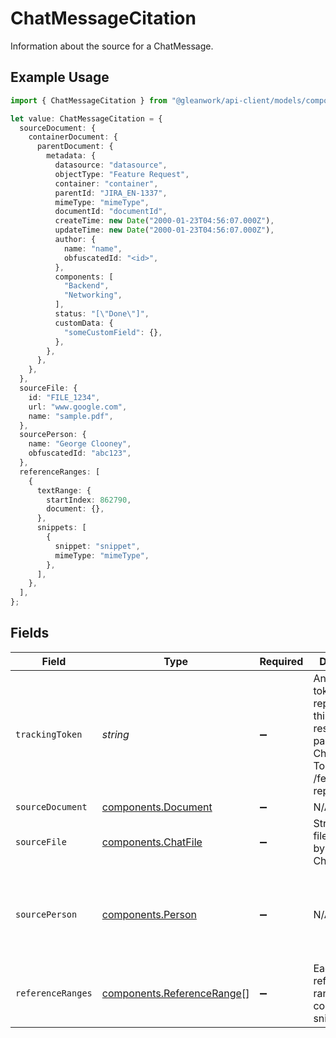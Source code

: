 # ChatMessageCitation

Information about the source for a ChatMessage.

## Example Usage

```typescript
import { ChatMessageCitation } from "@gleanwork/api-client/models/components";

let value: ChatMessageCitation = {
  sourceDocument: {
    containerDocument: {
      parentDocument: {
        metadata: {
          datasource: "datasource",
          objectType: "Feature Request",
          container: "container",
          parentId: "JIRA_EN-1337",
          mimeType: "mimeType",
          documentId: "documentId",
          createTime: new Date("2000-01-23T04:56:07.000Z"),
          updateTime: new Date("2000-01-23T04:56:07.000Z"),
          author: {
            name: "name",
            obfuscatedId: "<id>",
          },
          components: [
            "Backend",
            "Networking",
          ],
          status: "[\"Done\"]",
          customData: {
            "someCustomField": {},
          },
        },
      },
    },
  },
  sourceFile: {
    id: "FILE_1234",
    url: "www.google.com",
    name: "sample.pdf",
  },
  sourcePerson: {
    name: "George Clooney",
    obfuscatedId: "abc123",
  },
  referenceRanges: [
    {
      textRange: {
        startIndex: 862790,
        document: {},
      },
      snippets: [
        {
          snippet: "snippet",
          mimeType: "mimeType",
        },
      ],
    },
  ],
};
```

## Fields

| Field                                                                                                                      | Type                                                                                                                       | Required                                                                                                                   | Description                                                                                                                | Example                                                                                                                    |
| -------------------------------------------------------------------------------------------------------------------------- | -------------------------------------------------------------------------------------------------------------------------- | -------------------------------------------------------------------------------------------------------------------------- | -------------------------------------------------------------------------------------------------------------------------- | -------------------------------------------------------------------------------------------------------------------------- |
| `trackingToken`                                                                                                            | *string*                                                                                                                   | :heavy_minus_sign:                                                                                                         | An opaque token that represents this particular result in this particular ChatMessage. To be used for /feedback reporting. |                                                                                                                            |
| `sourceDocument`                                                                                                           | [components.Document](../../models/components/document.md)                                                                 | :heavy_minus_sign:                                                                                                         | N/A                                                                                                                        |                                                                                                                            |
| `sourceFile`                                                                                                               | [components.ChatFile](../../models/components/chatfile.md)                                                                 | :heavy_minus_sign:                                                                                                         | Structure for file uploaded by a user for Chat.                                                                            |                                                                                                                            |
| `sourcePerson`                                                                                                             | [components.Person](../../models/components/person.md)                                                                     | :heavy_minus_sign:                                                                                                         | N/A                                                                                                                        | {<br/>"name": "George Clooney",<br/>"obfuscatedId": "abc123"<br/>}                                                         |
| `referenceRanges`                                                                                                          | [components.ReferenceRange](../../models/components/referencerange.md)[]                                                   | :heavy_minus_sign:                                                                                                         | Each reference range and its corresponding snippets                                                                        |                                                                                                                            |